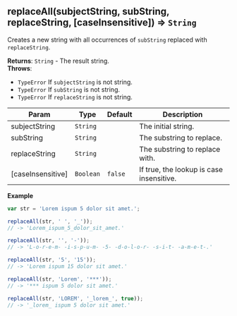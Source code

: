<a name="replaceAll"></a>

## replaceAll(subjectString, subString, replaceString, [caseInsensitive]) ⇒ <code>String</code>
Creates a new string with all occurrences of `subString` replaced with `replaceString`.

**Returns**: <code>String</code> - The result string.  
**Throws**:

- <code>TypeError</code> If `subjectString` is not string.
- <code>TypeError</code> If `subString` is not string.
- <code>TypeError</code> If `replaceString` is not string.


| Param | Type | Default | Description |
| --- | --- | --- | --- |
| subjectString | <code>String</code> |  | The initial string. |
| subString | <code>String</code> |  | The substring to replace. |
| replaceString | <code>String</code> |  | The substring to replace with. |
| [caseInsensitive] | <code>Boolean</code> | <code>false</code> | If true, the lookup is case insensitive. |

**Example**  
```js
var str = 'Lorem ispum 5 dolor sit amet.';

replaceAll(str, ' ', '_'));
// -> 'Lorem_ispum_5_dolor_sit_amet.'

replaceAll(str, '', '-'));
// -> 'L-o-r-e-m- -i-s-p-u-m- -5- -d-o-l-o-r- -s-i-t- -a-m-e-t-.'

replaceAll(str, '5', '15'));
// -> 'Lorem ispum 15 dolor sit amet.'

replaceAll(str, 'Lorem', '***'));
// -> '*** ispum 5 dolor sit amet.'

replaceAll(str, 'LOREM', '_lorem_', true));
// -> '_lorem_ ispum 5 dolor sit amet.'
```

